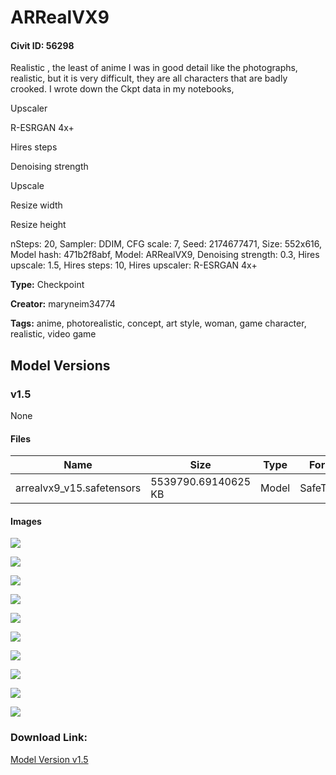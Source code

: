 # ARRealVX9

#### Civit ID: 56298

<p>Realistic , the least of anime I was in good detail like the photographs, realistic, but it is very difficult, they are all characters that are badly crooked. I wrote down the Ckpt data in my notebooks,</p><p>Upscaler</p><p>R-ESRGAN 4x+</p><p>Hires steps</p><p>Denoising strength</p><p>Upscale </p><p>Resize width </p><p>Resize height </p><p>nSteps: 20, Sampler: DDIM, CFG scale: 7, Seed: 2174677471, Size: 552x616, Model hash: 471b2f8abf, Model: ARRealVX9, Denoising strength: 0.3, Hires upscale: 1.5, Hires steps: 10, Hires upscaler: R-ESRGAN 4x+</p>

**Type:** Checkpoint

**Creator:** maryneim34774

**Tags:** anime, photorealistic, concept, art style, woman, game character, realistic, video game

## Model Versions

### v1.5

None

#### Files

| Name | Size | Type | Format | Download Url | AutoV1 | AutoV2 | SHA256 | CRC32 | BLAKE3 |
| --- | --- | --- | --- | --- | --- | --- | --- | --- | --- |
| arrealvx9_v15.safetensors | 5539790.69140625 KB | Model | SafeTensor | https://civitai.com/api/download/models/60705 | 7838423F | 471B2F8ABF | 471B2F8ABFCD58DBCD50A5F66AC73FACF6C2981866F61BD30B09D895789AD450 | 4FBDA9FF | A8BC2EFCB9A57F45C4E3C609A2C329772B5637039F15F52DEB0B213D3D81CB3B |

#### Images

<p><img src="https://image.civitai.com/xG1nkqKTMzGDvpLrqFT7WA/f4327939-bea2-4cc9-9d27-41b9da359728/width=450/666695.jpeg" /></p>

<p><img src="https://image.civitai.com/xG1nkqKTMzGDvpLrqFT7WA/f1eac3e2-75ee-4ceb-b8a3-a5d6398a097b/width=450/666697.jpeg" /></p>

<p><img src="https://image.civitai.com/xG1nkqKTMzGDvpLrqFT7WA/95abf5f0-5f8f-4f2c-b442-68e7d5c12d89/width=450/666698.jpeg" /></p>

<p><img src="https://image.civitai.com/xG1nkqKTMzGDvpLrqFT7WA/12e2e2d5-a902-4b43-8a26-e73f03046416/width=450/666699.jpeg" /></p>

<p><img src="https://image.civitai.com/xG1nkqKTMzGDvpLrqFT7WA/1a0614c2-0daa-45c6-8e5e-a593bc02d402/width=450/666701.jpeg" /></p>

<p><img src="https://image.civitai.com/xG1nkqKTMzGDvpLrqFT7WA/6900e342-9fc2-46a1-be47-7d07451ca509/width=450/666708.jpeg" /></p>

<p><img src="https://image.civitai.com/xG1nkqKTMzGDvpLrqFT7WA/e6b6d09b-eab0-4d08-8bbc-3cc625c7e235/width=450/666793.jpeg" /></p>

<p><img src="https://image.civitai.com/xG1nkqKTMzGDvpLrqFT7WA/1ab6cdb1-3127-4718-ba26-63726628416b/width=450/666810.jpeg" /></p>

<p><img src="https://image.civitai.com/xG1nkqKTMzGDvpLrqFT7WA/7fc2f4b4-e44d-4eeb-8e62-2ba2dec0f08e/width=450/668060.jpeg" /></p>

<p><img src="https://image.civitai.com/xG1nkqKTMzGDvpLrqFT7WA/f8aa3281-3472-4d0e-a6c2-1ba1f2aeef27/width=450/668104.jpeg" /></p>

### Download Link:

[Model Version v1.5](https://civitai.com/api/download/models/60705)

